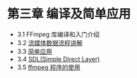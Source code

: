 # 第三章 编译及简单应用

- 3.1 FFmpeg 库编译和入门介绍
- 3.2 [流媒体数据流程讲解](https://github.com/xjh093/ReadingNotes/blob/master/Books/%E3%80%8AFFmpeg%E5%9F%BA%E7%A1%80%E5%BA%93%E7%BC%96%E7%A8%8B%E5%BC%80%E5%8F%91%E3%80%8B/Part03/3.2.md)
- 3.3 [简单应用]()
- 3.4 [SDL(Simple Direct Layer)]()
- 3.5 [ffmpeg 程序的使用]()
